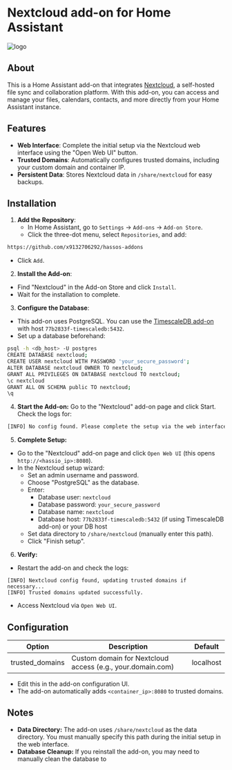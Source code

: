 # Nextcloud add-on for Home Assistant

![logo](https://raw.githubusercontent.com/enricodeleo/hassio-addon-nextcloud/master/logo.png)

## About

This is a Home Assistant add-on that integrates [Nextcloud](https://nextcloud.com/), a self-hosted file sync and collaboration platform. With this add-on, you can access and manage your files, calendars, contacts, and more directly from your Home Assistant instance.

## Features
- **Web Interface**: Complete the initial setup via the Nextcloud web interface using the "Open Web UI" button.
- **Trusted Domains**: Automatically configures trusted domains, including your custom domain and container IP.
- **Persistent Data**: Stores Nextcloud data in `/share/nextcloud` for easy backups.

## Installation

1. **Add the Repository**:
   - In Home Assistant, go to `Settings` → `Add-ons` → `Add-on Store`.
   - Click the three-dot menu, select `Repositories`, and add:
```txt
https://github.com/x9132706292/hassos-addons
```
- Click `Add`.

2. **Install the Add-on**:
- Find "Nextcloud" in the Add-on Store and click `Install`.
- Wait for the installation to complete.

3. **Configure the Database**:
- This add-on uses PostgreSQL. You can use the [TimescaleDB add-on](https://github.com/hassio-addons/addon-timescaledb) with host `77b2833f-timescaledb:5432`.
- Set up a database beforehand:
```bash
psql -h <db_host> -U postgres
CREATE DATABASE nextcloud;
CREATE USER nextcloud WITH PASSWORD 'your_secure_password';
ALTER DATABASE nextcloud OWNER TO nextcloud;
GRANT ALL PRIVILEGES ON DATABASE nextcloud TO nextcloud;
\c nextcloud
GRANT ALL ON SCHEMA public TO nextcloud;
\q
```
4. **Start the Add-on:**
Go to the "Nextcloud" add-on page and click Start.
Check the logs for:
```txt
[INFO] No config found. Please complete the setup via the web interface at http://<ip>:8080
```
5. **Complete Setup:**
- Go to the "Nextcloud" add-on page and click `Open Web UI` (this opens `http://<hassio_ip>:8080`).
- In the Nextcloud setup wizard:
   - Set an admin username and password.
   - Choose "PostgreSQL" as the database.
   - Enter:
      - Database user: `nextcloud`
      - Database password: `your_secure_password`
      - Database name: `nextcloud`
      - Database host: `77b2833f-timescaledb:5432` (if using TimescaleDB add-on) or your DB host
   - Set data directory to `/share/nextcloud` (manually enter this path).
   - Click "Finish setup".
6. **Verify:**
- Restart the add-on and check the logs:
``` text
[INFO] Nextcloud config found, updating trusted domains if necessary...
[INFO] Trusted domains updated successfully.
```
- Access Nextcloud via `Open Web UI`.
 
## Configuration
Option | Description	| Default |
| --- | --- | ---|
| trusted_domains	| Custom domain for Nextcloud access (e.g., your.domain.com) | localhost |

- Edit this in the add-on configuration UI.
- The add-on automatically adds `<container_ip>:8080` to trusted domains.

## Notes
- **Data Directory:** The add-on uses `/share/nextcloud` as the data directory. You must manually specify this path during the initial setup in the web interface.
- **Database Cleanup:** If you reinstall the add-on, you may need to manually clean the database to
